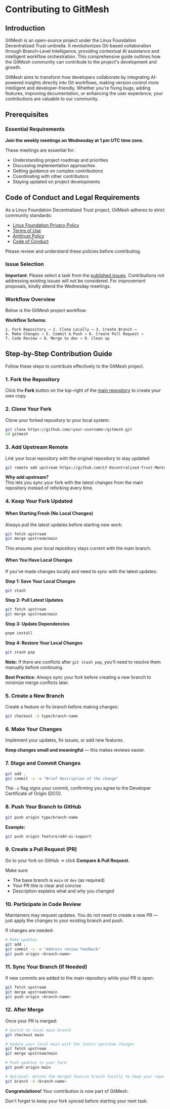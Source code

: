 # Contributing to GitMesh

## Introduction

GitMesh is an open-source project under the Linux Foundation Decentralized Trust umbrella. It revolutionizes Git-based collaboration through Branch-Level Intelligence, providing contextual AI assistance and intelligent workflow orchestration. This comprehensive guide outlines how the GitMesh community can contribute to the project's development and growth.

GitMesh aims to transform how developers collaborate by integrating AI-powered insights directly into Git workflows, making version control more intelligent and developer-friendly. Whether you're fixing bugs, adding features, improving documentation, or enhancing the user experience, your contributions are valuable to our community.

## Prerequisites

### Essential Requirements

**Join the weekly meetings on Wednesday at 1 pm UTC time zone.**

These meetings are essential for:
- Understanding project roadmap and priorities
- Discussing implementation approaches
- Getting guidance on complex contributions
- Coordinating with other contributors
- Staying updated on project developments

## Code of Conduct and Legal Requirements

As a Linux Foundation Decentralized Trust project, GitMesh adheres to strict community standards:

- [Linux Foundation Privacy Policy](https://www.linuxfoundation.org/legal/privacy-policy)
- [Terms of Use](https://www.linuxfoundation.org/legal/terms)
- [Antitrust Policy](https://www.linuxfoundation.org/legal/antitrust-policy)
- [Code of Conduct](https://www.lfdecentralizedtrust.org/code-of-conduct)

Please review and understand these policies before contributing.


### Issue Selection

**Important**: Please select a task from the [published issues](https://github.com/LF-Decentralized-Trust-Mentorships/gitmesh/issues). Contributions not addressing existing issues will not be considered. For improvement proposals, kindly attend the Wednesday meetings.

### Workflow Overview

Below is the GitMesh project workflow:

**Workflow Schema:**
```
1. Fork Repository → 2. Clone Locally → 3. Create Branch → 
4. Make Changes → 5. Commit & Push → 6. Create Pull Request → 
7. Code Review → 8. Merge to dev → 9. Clean up
```

## Step-by-Step Contribution Guide

Follow these steps to contribute effectively to the GitMesh project.

### 1. Fork the Repository

Click the **Fork** button on the top-right of the [main repository](https://github.com/LF-Decentralized-Trust-Mentorships/gitmesh) to create your own copy.

### 2. Clone Your Fork

Clone your forked repository to your local system:
```bash
git clone https://github.com/<your-username>/gitmesh.git
cd gitmesh
```

### 3. Add Upstream Remote

Link your local repository with the original repository to stay updated:
```bash
git remote add upstream https://github.com/LF-Decentralized-Trust-Mentorships/gitmesh.git
```

**Why add upstream?**  
This lets you sync your fork with the latest changes from the main repository instead of reforking every time.

### 4. Keep Your Fork Updated

#### **When Starting Fresh (No Local Changes)**

Always pull the latest updates before starting new work:
```bash
git fetch upstream
git merge upstream/main
```

This ensures your local repository stays current with the main branch.

#### **When You Have Local Changes**

If you've made changes locally and need to sync with the latest updates:

**Step 1: Save Your Local Changes**
```bash
git stash
```

**Step 2: Pull Latest Updates**
```bash
git fetch upstream
git merge upstream/main
```

**Step 3: Update Dependencies**
```bash
pnpm install
```

**Step 4: Restore Your Local Changes**
```bash
git stash pop
```

**Note:** If there are conflicts after `git stash pop`, you'll need to resolve them manually before continuing.

 **Best Practice:** Always sync your fork before creating a new branch to minimize merge conflicts later.

### 5. Create a New Branch

Create a feature or fix branch before making changes:
```bash
git checkout -b type/branch-name
```


### 6. Make Your Changes

Implement your updates, fix issues, or add new features.

**Keep changes small and meaningful** — this makes reviews easier.

### 7. Stage and Commit Changes
```bash
git add .
git commit -s -m "Brief description of the change"
```

The `-s` flag signs your commit, confirming you agree to the Developer Certificate of Origin (DCO).

### 8. Push Your Branch to GitHub
```bash
git push origin type/branch-name
```

**Example:**
```bash
git push origin feature/add-ai-support
```
### 9. Create a Pull Request (PR)

Go to your fork on GitHub → click **Compare & Pull Request**.

Make sure:
- The base branch is `main` or `dev` (as required)
- Your PR title is clear and concise
- Description explains what and why you changed

### 10. Participate in Code Review

Maintainers may request updates. You do not need to create a new PR — just apply the changes to your existing branch and push.

If changes are needed:
```bash
# Make updates
git add .
git commit -s -m "Address review feedback"
git push origin <branch-name>
```

### 11. Sync Your Branch (If Needed)

If new commits are added to the main repository while your PR is open:
```bash
git fetch upstream
git merge upstream/main
git push origin <branch-name>
```

### 12. After Merge

Once your PR is merged:
```bash
# Switch to local main branch
git checkout main

# Update your local main with the latest upstream changes
git fetch upstream
git merge upstream/main

# Push updates to your fork
git push origin main

# Optional: Delete the merged feature branch locally to keep your repo clean
git branch -d <branch-name>

```

**Congratulations!** Your contribution is now part of GitMesh.

Don't forget to keep your fork synced before starting your next task.
